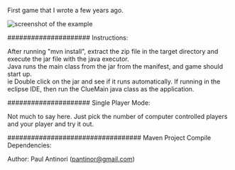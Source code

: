 First game that I wrote a few years ago.  

![screenshot of the example](https://raw.github.com/pantinor/java-clue-game/master/preview.png)

#####################
Instructions:

After running "mvn install", extract the zip file in the target directory and execute the jar file with the java executor.  
Java runs the main class from the jar from the manifest, and game should start up.  
ie Double click on the jar and see if it runs automatically.
If running in the eclipse IDE, then run the ClueMain java class as the application.

#####################
Single Player Mode:  

Not much to say here.  Just pick the number of computer controlled players and your player and try it out.


##################################
Maven Project Compile Dependencies:


Author: Paul Antinori (pantinor@gmail.com)


